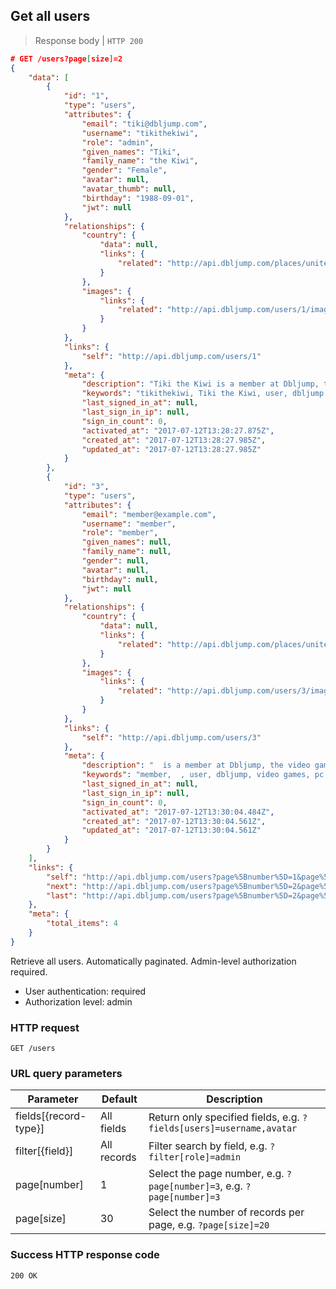 ## Get all users

> Response body | `HTTP 200`

```JSON
# GET /users?page[size]=2
{
    "data": [
        {
            "id": "1",
            "type": "users",
            "attributes": {
                "email": "tiki@dbljump.com",
                "username": "tikithekiwi",
                "role": "admin",
                "given_names": "Tiki",
                "family_name": "the Kiwi",
                "gender": "Female",
                "avatar": null,
                "avatar_thumb": null,
                "birthday": "1988-09-01",
                "jwt": null
            },
            "relationships": {
                "country": {
                    "data": null,
                    "links": {
                        "related": "http://api.dbljump.com/places/united-kingdom"
                    }
                },
                "images": {
                    "links": {
                        "related": "http://api.dbljump.com/users/1/images"
                    }
                }
            },
            "links": {
                "self": "http://api.dbljump.com/users/1"
            },
            "meta": {
                "description": "Tiki the Kiwi is a member at Dbljump, the video game reference.",
                "keywords": "tikithekiwi, Tiki the Kiwi, user, dbljump, video games, pc games, gaming",
                "last_signed_in_at": null,
                "last_sign_in_ip": null,
                "sign_in_count": 0,
                "activated_at": "2017-07-12T13:28:27.875Z",
                "created_at": "2017-07-12T13:28:27.985Z",
                "updated_at": "2017-07-12T13:28:27.985Z"
            }
        },
        {
            "id": "3",
            "type": "users",
            "attributes": {
                "email": "member@example.com",
                "username": "member",
                "role": "member",
                "given_names": null,
                "family_name": null,
                "gender": null,
                "avatar": null,
                "birthday": null,
                "jwt": null
            },
            "relationships": {
                "country": {
                    "data": null,
                    "links": {
                        "related": "http://api.dbljump.com/places/united-kingdom"
                    }
                },
                "images": {
                    "links": {
                        "related": "http://api.dbljump.com/users/3/images"
                    }
                }
            },
            "links": {
                "self": "http://api.dbljump.com/users/3"
            },
            "meta": {
                "description": "  is a member at Dbljump, the video game reference.",
                "keywords": "member,  , user, dbljump, video games, pc games, gaming",
                "last_signed_in_at": null,
                "last_sign_in_ip": null,
                "sign_in_count": 0,
                "activated_at": "2017-07-12T13:30:04.484Z",
                "created_at": "2017-07-12T13:30:04.561Z",
                "updated_at": "2017-07-12T13:30:04.561Z"
            }
        }
    ],
    "links": {
        "self": "http://api.dbljump.com/users?page%5Bnumber%5D=1&page%5Bsize%5D=2",
        "next": "http://api.dbljump.com/users?page%5Bnumber%5D=2&page%5Bsize%5D=2",
        "last": "http://api.dbljump.com/users?page%5Bnumber%5D=2&page%5Bsize%5D=2"
    },
    "meta": {
        "total_items": 4
    }
}
```

Retrieve all users. Automatically paginated. Admin-level authorization required.

* User authentication: required
* Authorization level: admin

### HTTP request

`GET /users`

### URL query parameters

Parameter | Default | Description
--------- | ------- | -----------
fields[{record-type}] | All fields | Return only specified fields, e.g. `?fields[users]=username,avatar`
filter[{field}] | All records | Filter search by field, e.g. `?filter[role]=admin`
page[number] | 1 | Select the page number, e.g. `?page[number]=3`, e.g. `?page[number]=3`
page[size] | 30 | Select the number of records per page, e.g. `?page[size]=20`

### Success HTTP response code

`200 OK`
